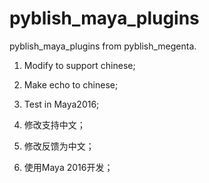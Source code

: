 # pyblish_maya_plugins
pyblish_maya_plugins from pyblish_megenta.

1. Modify to support chinese;
2. Make echo to chinese;
3. Test in Maya2016;

1. 修改支持中文；
2. 修改反馈为中文；
3. 使用Maya 2016开发；
